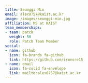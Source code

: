 ```yaml
---
title: Seunggi Min
email: alex8757@kaist.ac.kr
image: /images/seunggi-min.jpg
affiliation: MS at KAIST
team_memberships:
- team: patch
  weight: 50
  role: Patch Team Member
social:
- name: github
  icon: fa-brands fa-github
  link: https://github.com/ironore15
- name: email
  icon: fa-solid fa-envelope
  link: mailto:alex8757@kaist.ac.kr
---
```


